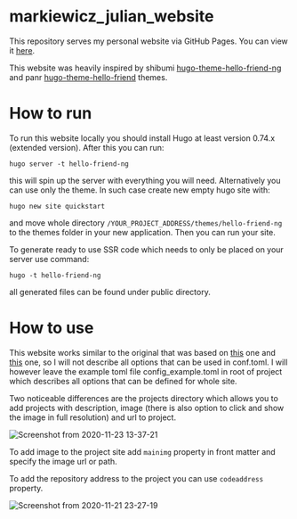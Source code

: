 # markiewicz_julian_website

This repository serves my personal website via GitHub Pages. You can view it [here](https://markiewiczjulian.github.io/).

This website was heavily inspired by shibumi [hugo-theme-hello-friend-ng](https://github.com/shibumi/hugo-theme-hello-friend-ng) and panr [hugo-theme-hello-friend](https://github.com/panr/hugo-theme-hello-friend) themes.

# How to run

To run this website locally you should install Hugo at least version 0.74.x (extended version). After this you can run:

`hugo server -t hello-friend-ng`

this will spin up the server with everything you will need. Alternatively you can use only the theme. In such case create new empty hugo site with:

`hugo new site quickstart`

and move whole directory `/YOUR_PROJECT_ADDRESS/themes/hello-friend-ng` to the themes folder in your new application. Then you can run your site.

To generate ready to use SSR code which needs to only be placed on your server use command:

`hugo -t hello-friend-ng`

all generated files can be found under public directory.

# How to use

This website works similar to the original that was based on [this](https://github.com/shibumi/hugo-theme-hello-friend-ng) one and [this](https://github.com/panr/hugo-theme-hello-friend) one, so I will not describe all options that can be used in conf.toml. I will however leave the example toml file config_example.toml in root of project which describes all options that can be defined for whole site.

Two noticeable differences are the projects directory which allows you to add projects with description, image (there is also option to click and show the image in full resolution) and url to project.

![Screenshot from 2020-11-23 13-37-21](https://user-images.githubusercontent.com/39520658/99962761-0d34bd00-2d91-11eb-9f22-c4db743697f7.png)

To add image to the project site add `mainimg` property in front matter and specify the image url or path.

To add the repository address to the project you can use `codeaddress` property.

![Screenshot from 2020-11-21 23-27-19](https://user-images.githubusercontent.com/39520658/99888970-246c9100-2c51-11eb-8821-f2c66657ea97.png)
